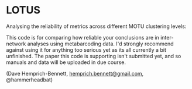 # LOTUS
Analysing the reliability of metrics across different MOTU clustering levels:


This code is for comparing how reliable your conclusions are in inter-network analyses using metabarcoding data. I'd strongly recommend against using it for anything too serious yet as its all currently a bit unfinished. The paper this code is supporting isn't submitted yet, and so manuals and data will be uploaded in due course.

(Dave Hemprich-Bennett, hemprich.bennett@gmail.com, @hammerheadbat)
